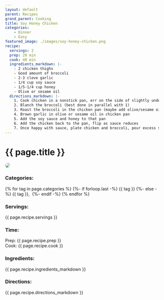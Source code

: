 ```yaml
---
layout: default
parent: Recipes
grand_parent: Cooking
title: Soy Honey Chicken
categories:
    - Dinner
    - Easy
featured_image: ./images/soy-honey-chicken.png
recipe:
  servings: 2
  prep: 20 min
  cook: 40 min
  ingredients_markdown: |-
    - 2 chicken thighs
    - Good amount of broccoli
    - 2-3 clove garlic
    - 1/4 cup soy sauce
    - 1/5-1/4 cup honey
    - Olive or sesame oil
  directions_markdown: |-
    1. Cook chicken in a nonstick pan, err on the side of slightly under
    2. Blanch the broccoli (best done in parallel with 1)
    3. Roast the broccoli in the chicken pan (maybe add olive/sesame oil), remove after
    4. Brown garlic in olive or sesame oil in chicken pan
    5. Add the soy sauce and honey to that pan
    6. Add the chicken back to the pan, flip as sauce reduces
    7. Once happy with sauce, plate chicken and broccoli, pour excess sauce over veg
---
```


<h1>{{ page.title }}</h1>
<img src="{{ page.featured_image }}" style="border-radius: 10px">

### Categories:
{% for tag in page.categories %}
{%- if forloop.last -%}
{{ tag }} 
{%- else -%} 
{{ tag }}, 
{%- endif -%}
{% endfor %}

### Servings:
{{ page.recipe.servings }}

### Time:
Prep: {{ page.recipe.prep }} \
Cook: {{ page.recipe.cook }}

### Ingredients:
{{ page.recipe.ingredients_markdown }}

### Directions:
{{ page.recipe.directions_markdown }}
